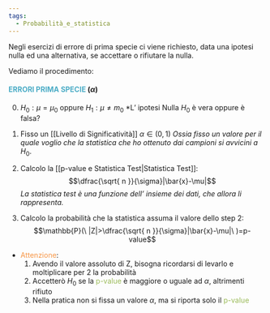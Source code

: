 ```yaml
---
tags:
  - Probabilità_e_statistica
---
```

Negli esercizi di errore di prima specie ci viene richiesto, data una ipotesi nulla ed una alternativa, se accettare o rifiutare la nulla.

Vediamo il procedimento:

#### <font color="#4bacc6">ERRORI PRIMA SPECIE</font> ($\alpha$)

0. $H_{0}:\mu=\mu_{0}$ oppure $H_{1}:\mu\neq m_{0}$
	*L’ ipotesi Nulla $H_{0}$ è vera oppure è falsa?

1.  Fisso un [[Livello di Significatività]] $\alpha\in(0,1)$
	*Ossia fisso un valore per il quale voglio che la statistica che ho ottenuto dai campioni si avvicini a* $H_{0}$.

2. Calcolo la [[p-value e Statistica Test|Statistica Test]]:
 $$\dfrac{\sqrt{ n }}{\sigma}|\bar{x}-\mu|$$
	 *La statistica test è una funzione dell’ insieme dei dati, che allora li rappresenta.*

3. Calcolo la probabilità che la statistica assuma il valore dello step 2:
$$\mathbb{P}(\ |Z|>\dfrac{\sqrt{ n }}{\sigma}|\bar{x}-\mu|\ )=p-value$$
- <font color="#f79646">Attenzione</font>:
	1. Avendo il valore assoluto di Z, bisogna ricordarsi di levarlo e moltiplicare per 2 la probabilità
	2. Accetterò $H_{0}$ se la <font color="#9bbb59">p-value</font> è maggiore o uguale ad $\alpha$, altrimenti rifiuto
	3. Nella pratica non si fissa un valore $\alpha$, ma si riporta solo il <font color="#9bbb59">p-value</font>

